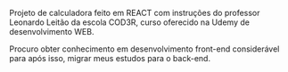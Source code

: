 Projeto de calculadora feito em REACT com instruções do professor Leonardo Leitão da escola COD3R, curso oferecido na Udemy de desenvolvimento WEB.

Procuro obter conhecimento em desenvolvimento front-end considerável para após isso, migrar meus estudos para o back-end. 